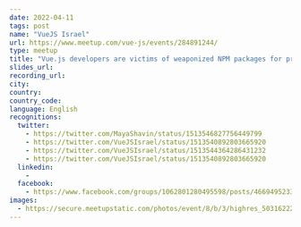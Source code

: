 ```yaml
---
date: 2022-04-11
tags: post
name: "VueJS Israel"
url: https://www.meetup.com/vue-js/events/284891244/
type: meetup
title: "Vue.js developers are victims of weaponized NPM packages for protest and malware"
slides_url:
recording_url:
city: 
country: 
country_code: 
language: English
recognitions:
  twitter:
    - https://twitter.com/MayaShavin/status/1513546827756449799
    - https://twitter.com/VueJSIsrael/status/1513540892803665920
    - https://twitter.com/VueJSIsrael/status/1513544364286431232
    - https://twitter.com/VueJSIsrael/status/1513540892803665920
  linkedin:
    - 
  facebook:
    - https://www.facebook.com/groups/1062801280495598/posts/4669495233159500/
images:
  - https://secure.meetupstatic.com/photos/event/8/b/3/highres_503162227.jpeg
---
```

